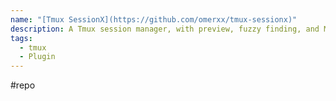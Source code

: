 ```yaml
---
name: "[Tmux SessionX](https://github.com/omerxx/tmux-sessionx)"
description: A Tmux session manager, with preview, fuzzy finding, and MORE
tags:
  - tmux
  - Plugin
---
```

#repo